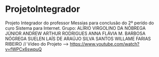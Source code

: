 # ProjetoIntegrador
Projeto Integrador do professor Messias para conclusão do 2º perído do curo Sistema para Internet. Grupo: ALÍRIO VIRGOLINO DA NÓBREGA JÚNIOR ANDREW ARTHUR RODRIGUES ANNA FLÁVIA M. BARBOSA NÓGREGA SUELEN LAÍS DE ARAÚJO SILVA SANTOS WILLAME FARIAS RIBEIRO
// Vídeo do Projeto --> https://www.youtube.com/watch?v=fWPCx6swpuQ
